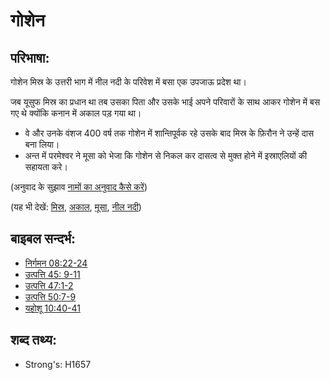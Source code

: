 # गोशेन #

## परिभाषा: ##

गोशेन मिस्र के उत्तरी भाग में नील नदी के परिवेश में बसा एक उपजाऊ प्रदेश था।

जब यूसुफ मिस्र का प्रधान था तब उसका पिता और उसके भाई अपने परिवारों के साथ आकर गोशेन में बस गए थे क्योंकि कनान में अकाल पड़ गया था।

* वे और उनके वंशज 400 वर्ष तक गोशेन में शान्तिपूर्वक रहे उसके बाद मिस्र के फ़िरौन ने उन्हें दास बना लिया।
* अन्त में परमेश्वर ने मूसा को भेजा कि गोशेन से निकल कर दासत्व से मुक्त होने में इस्राएलियों की सहायता करे।

(अनुवाद के सुझाव [नामों का अनुवाद कैसे करें](rc://hi/ta/man/translate/translate-names))

(यह भी देखें: [मिस्र](../names/egypt.md), [अकाल](../other/famine.md), [मूसा](../names/moses.md), [नील नदी](../names/nileriver.md))

## बाइबल सन्दर्भ: ##

* [निर्गमन 08:22-24](rc://hi/tn/help/exo/08/22)
* [उत्पत्ति 45: 9-11](rc://hi/tn/help/gen/45/09)
* [उत्पत्ति 47:1-2](rc://hi/tn/help/gen/47/01)
* [उत्पत्ति 50:7-9](rc://hi/tn/help/gen/50/07)
* [यहोशू 10:40-41](rc://hi/tn/help/jos/10/40)

## शब्द तथ्य: ##

* Strong's: H1657
